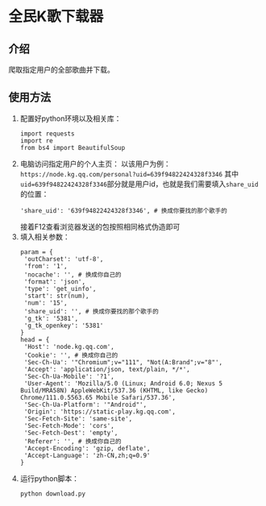 # 全民K歌下载器
## 介绍
爬取指定用户的全部歌曲并下载。
## 使用方法
1. 配置好python环境以及相关库：
   ```
   import requests
   import re
   from bs4 import BeautifulSoup
   ```
2. 电脑访问指定用户的个人主页：
   以该用户为例：
   ```https://node.kg.qq.com/personal?uid=639f94822424328f3346```
   其中`uid=639f94822424328f3346`部分就是用户id，也就是我们需要填入`share_uid`的位置：
   ```
   'share_uid': '639f94822424328f3346', # 换成你要找的那个歌手的
   ```
   接着F12查看浏览器发送的包按照相同格式伪造即可
4. 填入相关参数：
   ```
   param = {
    'outCharset': 'utf-8',
    'from': '1',
    'nocache': '', # 换成你自己的
    'format': 'json',
    'type': 'get_uinfo',
    'start': str(num),
    'num': '15',
    'share_uid': '', # 换成你要找的那个歌手的
    'g_tk': '5381',
    'g_tk_openkey': '5381'
   }
   head = {
    'Host': 'node.kg.qq.com',
    'Cookie': '', # 换成你自己的
    'Sec-Ch-Ua': '"Chromium";v="111", "Not(A:Brand";v="8"',
    'Accept': 'application/json, text/plain, */*',
    'Sec-Ch-Ua-Mobile': '?1',
    'User-Agent': 'Mozilla/5.0 (Linux; Android 6.0; Nexus 5 Build/MRA58N) AppleWebKit/537.36 (KHTML, like Gecko) Chrome/111.0.5563.65 Mobile Safari/537.36',
    'Sec-Ch-Ua-Platform': '"Android"',
    'Origin': 'https://static-play.kg.qq.com',
    'Sec-Fetch-Site': 'same-site',
    'Sec-Fetch-Mode': 'cors',
    'Sec-Fetch-Dest': 'empty',
    'Referer': '', # 换成你自己的
    'Accept-Encoding': 'gzip, deflate',
    'Accept-Language': 'zh-CN,zh;q=0.9'
   }
   ```
5. 运行python脚本：
   ```
   python download.py
   ```
